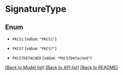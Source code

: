 
# SignatureType


## Enum


* `PKCS1` (value: `"PKCS1"`)

* `PKCS7` (value: `"PKCS7"`)

* `PKCS7DETACHED` (value: `"PKCS7Detached"`)


[[Back to Model list]](../../README.md#documentation-for-models) [[Back to API list]](../../README.md#documentation-for-api-endpoints) [[Back to README]](../../README.md)


